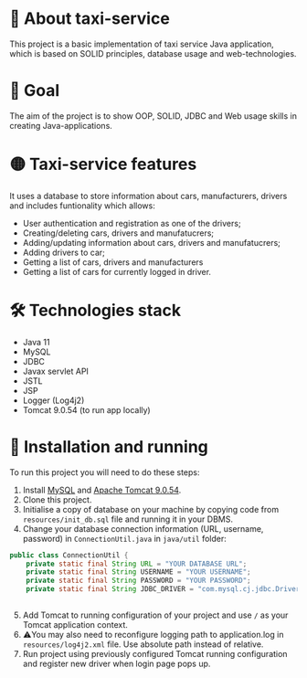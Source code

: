 # :oncoming_taxi: About taxi-service
This project is a basic implementation of taxi service Java application, which is based on SOLID principles, database usage and web-technologies.

# :dart: Goal
The aim of the project is to show OOP, SOLID, JDBC and Web usage skills in creating Java-applications.

# :yellow_circle: Taxi-service features
It uses a database to store information about cars, manufacturers, drivers and includes funtionality which allows:
* User authentication and registration as one of the drivers;
* Creating/deleting cars, drivers and manufatucrers;
* Adding/updating information about cars, drivers and manufatucrers;
* Adding drivers to car;
* Getting a list of cars, drivers and manufacturers
* Getting a list of cars for currently logged in driver.

# :hammer_and_wrench: Technologies stack
* Java 11
* MySQL
* JDBC
* Javax servlet API
* JSTL
* JSP
* Logger (Log4j2)
* Tomcat 9.0.54 (to run app locally)

# :toolbox: Installation and running
To run this project you will need to do these steps:
1. Install [MySQL](https://dev.mysql.com/downloads/) and [Apache Tomcat 9.0.54](https://tomcat.apache.org/download-90.cgi).
2. Clone this project.
3. Initialise a copy of database on your machine by copying code from ```resources/init_db.sql``` file and running it in your DBMS.
4. Change your database connection information (URL, username, password) in ```ConnectionUtil.java``` in ```java/util``` folder:
```java
public class ConnectionUtil {
    private static final String URL = "YOUR DATABASE URL";
    private static final String USERNAME = "YOUR USERNAME";
    private static final String PASSWORD = "YOUR PASSWORD";
    private static final String JDBC_DRIVER = "com.mysql.cj.jdbc.Driver";
  
```
5. Add Tomcat to running configuration of your project and use ```/``` as your Tomcat application context.
6. :warning:You may also need to reconfigure logging path to application.log in ```resources/log4j2.xml``` file. Use absolute path instead of relative.
7. Run project using previously configured Tomcat running configuration and register new driver when login page pops up.

